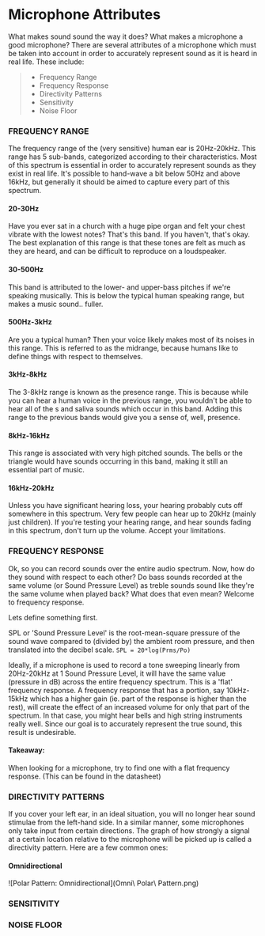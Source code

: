 # Microphone Attributes

What makes sound sound the way it does? What makes a microphone a good microphone? There are several attributes of a microphone which must be taken into account in order to accurately represent sound as it is heard in real life. These include: 
>- Frequency Range
>- Frequency Response
>- Directivity Patterns
>- Sensitivity
>- Noise Floor

### FREQUENCY RANGE
The frequency range of the (very sensitive) human ear is 20Hz-20kHz. This range has 5 sub-bands, categorized according to their characteristics. Most of this spectrum is essential in order to accurately represent sounds as they exist in real life. It's possible to hand-wave a bit below 50Hz and above 16kHz, but generally it should be aimed to capture every part of this spectrum.

#### 20-30Hz
Have you ever sat in a church with a huge pipe organ and felt your chest vibrate with the lowest notes? That's this band. If you haven't, that's okay. The best explanation of this range is that these tones are felt as much as they are heard, and can be difficult to reproduce on a loudspeaker. 

#### 30-500Hz
This band is attributed to the lower- and upper-bass pitches if we're speaking musically. This is below the typical human speaking range, but makes a music sound.. fuller.

#### 500Hz-3kHz
Are you a typical human? Then your voice likely makes most of its noises in this range. This is referred to as the midrange, because humans like to define things with respect to themselves. 

#### 3kHz-8kHz
The 3-8kHz range is known as the presence range. This is because while you can hear a human voice in the previous range, you wouldn't be able to hear all of the s and saliva sounds which occur in this band. Adding this range to the previous bands would give you a sense of, well, presence. 

#### 8kHz-16kHz
This range is associated with very high pitched sounds. The bells or the triangle would have sounds occurring in this band, making it still an essential part of music. 

#### 16kHz-20kHz
Unless you have significant hearing loss, your hearing probably cuts off somewhere in this spectrum. Very few people can hear up to 20kHz (mainly just children). If you're testing your hearing range, and hear sounds fading in this spectrum, don't turn up the volume. Accept your limitations.

### FREQUENCY RESPONSE
Ok, so you can record sounds over the entire audio spectrum. Now, how do they sound with respect to each other? Do bass sounds recorded at the same volume (or Sound Pressure Level) as treble sounds sound like they're the same volume when played back? What does that even mean? Welcome to frequency response. 

Lets define something first.

SPL or 'Sound Pressure Level' is the root-mean-square pressure of the sound wave compared to (divided by) the ambient room pressure, and then translated into the decibel scale. 
`SPL = 20*log(Prms/Po)`

Ideally, if a microphone is used to record a tone sweeping linearly from 20Hz-20kHz at 1 Sound Pressure Level, it will have the same value (pressure in dB) across the entire frequency spectrum. This is a 'flat' frequency response. A frequency response that has a portion, say 10kHz-15kHz which has a higher gain (ie. part of the response is higher than the rest), will create the effect of an increased volume for only that part of the spectrum. In that case, you might hear bells and high string instruments really well. Since our goal is to accurately represent the true sound, this result is undesirable.

#### Takeaway: 
When looking for a microphone, try to find one with a flat frequency response. (This can be found in the datasheet)

### DIRECTIVITY PATTERNS
If you cover your left ear, in an ideal situation, you will no longer hear sound stimulae from the left-hand side. In a similar manner, some microphones only take input from certain directions. The graph of how strongly a signal at a certain location relative to the microphone will be picked up is called a directivity pattern. Here are a few common ones:

#### Omnidirectional
![Polar Pattern: Omnidirectional](Omni\ Polar\ Pattern.png)





### SENSITIVITY

### NOISE FLOOR
